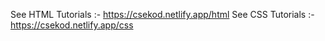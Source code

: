 See HTML Tutorials :- https://csekod.netlify.app/html
See CSS Tutorials :- https://csekod.netlify.app/css
